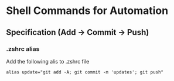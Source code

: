 # Shell Commands for Automation


## Specification (Add -> Commit -> Push)

### .zshrc alias

Add the following alis to .zshrc file 

```
alias update="git add -A; git commit -m 'updates'; git push"

```
